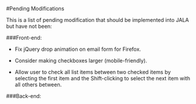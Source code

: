 #Pending Modifications

This is a list of pending modification that should be implemented
into JALA but have not been:

###Front-end:

  - Fix jQuery drop animation on email form for Firefox.

  - Consider making checkboxes larger (mobile-friendly).

  - Allow user to check all list items between two checked items by
    selecting the first item and the Shift-clicking to select the
    next item with all others between.


###Back-end:
